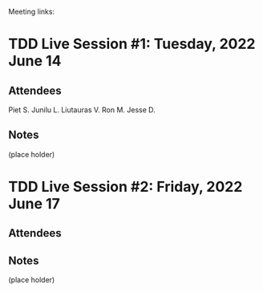 Meeting links:

# TDD Live Session #1: Tuesday, 2022 June 14 

## Attendees
Piet S.
Junilu L.
Liutauras V.
Ron M.
Jesse D.

## Notes

(place holder)

# TDD Live Session #2: Friday, 2022 June 17

## Attendees

## Notes

(place holder)


